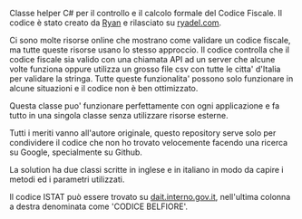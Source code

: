 Classe helper C# per il controllo e il calcolo formale del Codice Fiscale. Il codice è stato creato da [Ryan](https://www.ryadel.com/en/author/ryan/) e rilasciato su [ryadel.com](https://www.ryadel.com/en/italian-tax-code-fiscal-code-vat-id-c-sharp-class/).

Ci sono molte risorse online che mostrano come validare un codice fiscale, ma tutte queste risorse usano lo stesso approccio. Il codice controlla che il codice fiscale sia valido con una chiamata API ad un server che alcune volte funziona oppure utilizza un grosso file csv con tutte le citta' d'Italia per validare la stringa. Tutte queste funzionalita' possono solo funzionare in alcune situazioni e il codice non è ben ottimizzato.

Questa classe puo' funzionare perfettamente con ogni applicazione e fa tutto in una singola classe senza utilizzare risorse esterne.

Tutti i meriti vanno all'autore originale, questo repository serve solo per condividere il codice che non ho trovato velocemente facendo una ricerca su Google, specialmente su Github.

La solution ha due classi scritte in inglese e in italiano in modo da capire i metodi ed i parametri utilizzati.

Il codice ISTAT può essere trovato su [dait.interno.gov.it](dait.interno.gov.it), nell'ultima colonna a destra denominata come 'CODICE BELFIORE'.